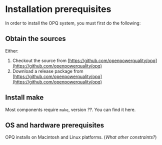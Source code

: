 # Installation prerequisites

In order to install the OPQ system, you must first do the following:

## Obtain the sources

Either:

1. Checkout the source from [https://github.com/openpowerquality/opq](https://github.com/openpowerquality/opq) 
2. Download a release package from [https://github.com/openpowerquality/opq](https://github.com/openpowerquality/opq)

## Install make

Most components require `make`, version *??*.  You can find it here. 

## OS and hardware prerequisites

OPQ installs on Macintosh and Linux platforms. (*What other constraints?*)
